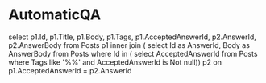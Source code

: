 # AutomaticQA
select p1.Id, p1.Title, p1.Body, p1.Tags, p1.AcceptedAnswerId, p2.AnswerId, p2.AnswerBody from Posts p1
inner join (
select Id as AnswerId, Body as AnswerBody from Posts 
where Id in (
  select AcceptedAnswerId from Posts
  where Tags like '%<python>%' and AcceptedAnswerId is Not null)) p2
on p1.AcceptedAnswerId = p2.AnswerId
